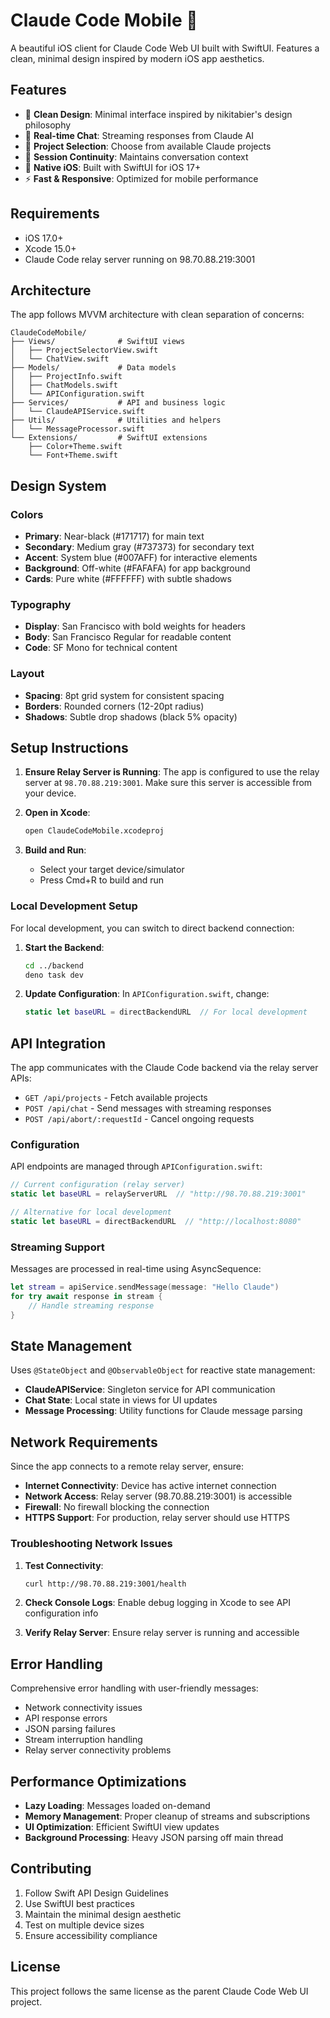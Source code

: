 # Claude Code Mobile 📱

A beautiful iOS client for Claude Code Web UI built with SwiftUI. Features a clean, minimal design inspired by modern iOS app aesthetics.

## Features

- 🎨 **Clean Design**: Minimal interface inspired by nikitabier's design philosophy
- 💬 **Real-time Chat**: Streaming responses from Claude AI
- 📁 **Project Selection**: Choose from available Claude projects
- 🔄 **Session Continuity**: Maintains conversation context
- 📱 **Native iOS**: Built with SwiftUI for iOS 17+
- ⚡ **Fast & Responsive**: Optimized for mobile performance

## Requirements

- iOS 17.0+
- Xcode 15.0+
- Claude Code relay server running on 98.70.88.219:3001

## Architecture

The app follows MVVM architecture with clean separation of concerns:

```
ClaudeCodeMobile/
├── Views/              # SwiftUI views
│   ├── ProjectSelectorView.swift
│   └── ChatView.swift
├── Models/             # Data models
│   ├── ProjectInfo.swift
│   ├── ChatModels.swift
│   └── APIConfiguration.swift
├── Services/           # API and business logic
│   └── ClaudeAPIService.swift
├── Utils/              # Utilities and helpers
│   └── MessageProcessor.swift
└── Extensions/         # SwiftUI extensions
    ├── Color+Theme.swift
    └── Font+Theme.swift
```

## Design System

### Colors
- **Primary**: Near-black (#171717) for main text
- **Secondary**: Medium gray (#737373) for secondary text  
- **Accent**: System blue (#007AFF) for interactive elements
- **Background**: Off-white (#FAFAFA) for app background
- **Cards**: Pure white (#FFFFFF) with subtle shadows

### Typography
- **Display**: San Francisco with bold weights for headers
- **Body**: San Francisco Regular for readable content
- **Code**: SF Mono for technical content

### Layout
- **Spacing**: 8pt grid system for consistent spacing
- **Borders**: Rounded corners (12-20pt radius)
- **Shadows**: Subtle drop shadows (black 5% opacity)

## Setup Instructions

1. **Ensure Relay Server is Running**:
   The app is configured to use the relay server at `98.70.88.219:3001`. Make sure this server is accessible from your device.

2. **Open in Xcode**:
   ```bash
   open ClaudeCodeMobile.xcodeproj
   ```

3. **Build and Run**:
   - Select your target device/simulator
   - Press Cmd+R to build and run

### Local Development Setup

For local development, you can switch to direct backend connection:

1. **Start the Backend**:
   ```bash
   cd ../backend
   deno task dev
   ```

2. **Update Configuration**:
   In `APIConfiguration.swift`, change:
   ```swift
   static let baseURL = directBackendURL  // For local development
   ```

## API Integration

The app communicates with the Claude Code backend via the relay server APIs:

- `GET /api/projects` - Fetch available projects
- `POST /api/chat` - Send messages with streaming responses
- `POST /api/abort/:requestId` - Cancel ongoing requests

### Configuration

API endpoints are managed through `APIConfiguration.swift`:

```swift
// Current configuration (relay server)
static let baseURL = relayServerURL  // "http://98.70.88.219:3001"

// Alternative for local development
static let baseURL = directBackendURL  // "http://localhost:8080"
```

### Streaming Support

Messages are processed in real-time using AsyncSequence:

```swift
let stream = apiService.sendMessage(message: "Hello Claude")
for try await response in stream {
    // Handle streaming response
}
```

## State Management

Uses `@StateObject` and `@ObservableObject` for reactive state management:

- **ClaudeAPIService**: Singleton service for API communication
- **Chat State**: Local state in views for UI updates
- **Message Processing**: Utility functions for Claude message parsing

## Network Requirements

Since the app connects to a remote relay server, ensure:

- **Internet Connectivity**: Device has active internet connection
- **Network Access**: Relay server (98.70.88.219:3001) is accessible
- **Firewall**: No firewall blocking the connection
- **HTTPS Support**: For production, relay server should use HTTPS

### Troubleshooting Network Issues

1. **Test Connectivity**:
   ```bash
   curl http://98.70.88.219:3001/health
   ```

2. **Check Console Logs**: Enable debug logging in Xcode to see API configuration info

3. **Verify Relay Server**: Ensure relay server is running and accessible

## Error Handling

Comprehensive error handling with user-friendly messages:

- Network connectivity issues
- API response errors
- JSON parsing failures
- Stream interruption handling
- Relay server connectivity problems

## Performance Optimizations

- **Lazy Loading**: Messages loaded on-demand
- **Memory Management**: Proper cleanup of streams and subscriptions
- **UI Optimization**: Efficient SwiftUI view updates
- **Background Processing**: Heavy JSON parsing off main thread

## Contributing

1. Follow Swift API Design Guidelines
2. Use SwiftUI best practices
3. Maintain the minimal design aesthetic
4. Test on multiple device sizes
5. Ensure accessibility compliance

## License

This project follows the same license as the parent Claude Code Web UI project.